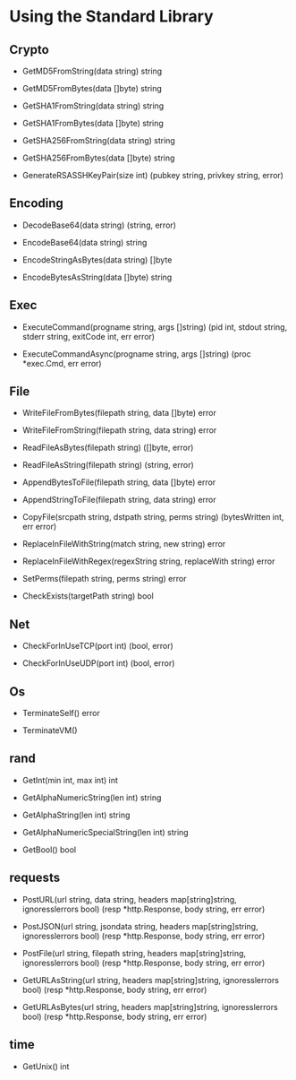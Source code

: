 # Using the Standard Library

## Crypto

- GetMD5FromString(data string) string

- GetMD5FromBytes(data []byte) string

- GetSHA1FromString(data string) string

- GetSHA1FromBytes(data []byte) string

- GetSHA256FromString(data string) string

- GetSHA256FromBytes(data []byte) string

- GenerateRSASSHKeyPair(size int) (pubkey string, privkey string, error)

## Encoding

- DecodeBase64(data string) (string, error)

- EncodeBase64(data string) string

- EncodeStringAsBytes(data string) []byte

- EncodeBytesAsString(data []byte) string

## Exec 

- ExecuteCommand(progname string, args []string) (pid int, stdout string, stderr string, exitCode int, err error)

- ExecuteCommandAsync(progname string, args []string) (proc *exec.Cmd, err error)

## File 

- WriteFileFromBytes(filepath string, data []byte) error

- WriteFileFromString(filepath string, data string) error

- ReadFileAsBytes(filepath string) ([]byte, error)

- ReadFileAsString(filepath string) (string, error)

- AppendBytesToFile(filepath string, data []byte) error

- AppendStringToFile(filepath string, data string) error

- CopyFile(srcpath string, dstpath string, perms string) (bytesWritten int, err error)

- ReplaceInFileWithString(match string, new string) error

- ReplaceInFileWithRegex(regexString string, replaceWith string) error

- SetPerms(filepath string, perms string) error

- CheckExists(targetPath string) bool

## Net 

- CheckForInUseTCP(port int) (bool, error)

- CheckForInUseUDP(port int) (bool, error)

## Os 

- TerminateSelf() error

- TerminateVM()

## rand 

- GetInt(min int, max int) int

- GetAlphaNumericString(len int) string

- GetAlphaString(len int) string

- GetAlphaNumericSpecialString(len int) string

- GetBool() bool

## requests 

- PostURL(url string, data string, headers map[string]string, ignoresslerrors bool) (resp *http.Response, body string, err error)

- PostJSON(url string, jsondata string, headers map[string]string, ignoresslerrors bool) (resp *http.Response, body string, err error)

- PostFile(url string, filepath string, headers map[string]string, ignoresslerrors bool) (resp *http.Response, body string, err error)

- GetURLAsString(url string, headers map[string]string, ignoresslerrors bool) (resp *http.Response, body string, err error)

- GetURLAsBytes(url string, headers map[string]string, ignoresslerrors bool) (resp *http.Response, body string, err error)

## time

- GetUnix() int
